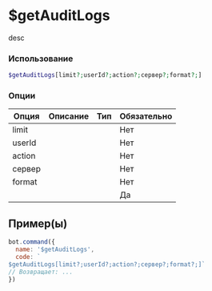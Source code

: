 # $getAuditLogs
desc
### Использование
```php
$getAuditLogs[limit?;userId?;action?;сервер?;format?;]
```

### Опции

| Опция | Описание | Тип | Обязательно |
|--------|-------------|------|----------|
| limit |  |  | Нет | 
| userId |  |  | Нет | 
| action |  |  | Нет |
| сервер |  |  | Нет |
| format |  |  | Нет |
|  |  |  | Да |
## Пример(ы)

```javascript
bot.command({
  name: '$getAuditLogs',
  code: `
$getAuditLogs[limit?;userId?;action?;сервер?;format?;]`
// Возвращает: ...
})
```
